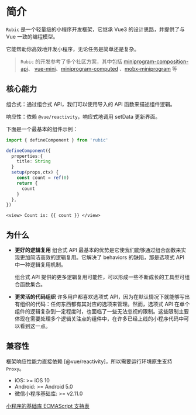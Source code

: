 # 简介

`Rubic` 是一个轻量级的小程序开发框架，它继承 Vue3 的设计思路，并提供了与 Vue 一致的编程模型。

它能帮助你高效地开发小程序，无论任务是简单还是复杂。

> `Rubic` 的开发参考了多个社区方案，其中包括 [miniprogram-composition-api](https://github.com/clevok/miniprogram-composition-api)、 [vue-mini](https://github.com/vue-mini/vue-mini)、[miniprogram-computed](https://github.com/wechat-miniprogram/computed) 、[mobx-miniprogram](https://github.com/wechat-miniprogram/mobx-miniprogram-bindings) 等

## 核心能力

组合式：通过组合式 API，我们可以使用导入的 API 函数来描述组件逻辑。

响应性：依赖 `@vue/reactivity`，响应式地调用 setData 更新界面。

下面是一个最基本的组件示例：

```ts
import { defineComponent } from 'rubic'

defineComponent({
  properties:{
    title: String
  }
  setup(props,ctx) {
    const count = ref(0)
    return {
      count
    }
  },
})
```

```vue-html
<view> Count is: {{ count }} </view>
```

## 为什么

- **更好的逻辑复用**
  组合式 API 最基本的优势是它使我们能够通过组合函数来实现更加简洁高效的逻辑复用。它解决了 behaviors 的缺陷，那是选项式 API 中一种逻辑复用机制。

  组合式 API 提供的更多逻辑复用可能性，可以形成一些不断成长的工具型可组合函数集合。

- **更灵活的代码组织**
  许多用户都喜欢选项式 API，因为在默认情况下就能够写出有组织的代码：任何东西都有其对应的选项来管理。然而，选项式 API 在单个组件的逻辑复杂到一定程度时，也面临了一些无法忽视的限制。这些限制主要体现在需要处理多个逻辑关注点的组件中，在许多已经上线的小程序代码中可以看到这一点。

## 兼容性

框架响应性能力直接依赖 [@vue/reactivity]，所以需要运行环境原生支持 `Proxy`。

- iOS: >= iOS 10
- Android: >= Android 5.0
- 微信小程序基础库: >= v2.11.0

[小程序的基础库 ECMAScript 支持表](https://wechat-miniprogram.github.io/miniprogram-compat/#2_11_0)
